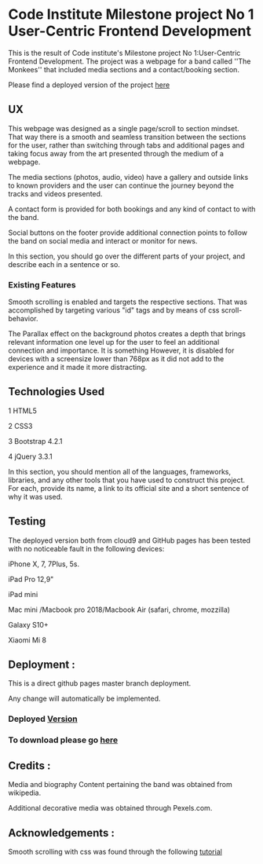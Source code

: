 # Code Institute Milestone project No 1 User-Centric Frontend Development

This is the result of Code institute's Milestone project No 1:User-Centric Frontend Development. The project was a webpage for a band called ''The Monkees'' that included media sections and a contact/booking section.

Please find a deployed version of the project [here](https://chrisntaskas.github.io/codeinstitutemilestone1/#)

## UX

This webpage was designed as a single page/scroll to section mindset. That way there is a smooth and seamless transition between the sections for the user, rather than switching through tabs and additional pages and taking focus away from the art presented through the medium of a webpage. 

The media sections (photos, audio, video) have a gallery and outside links to known providers and the user can continue the journey beyond the tracks and videos presented. 

A contact form is provided for both bookings and any kind of contact to with the band.

Social buttons on the footer provide additional connection points to follow the band on social media and interact or monitor for news.

In this section, you should go over the different parts of your project, and describe each in a sentence or so.

### Existing Features

Smooth scrolling is enabled and targets the respective sections. That was accomplished by targeting various "id" tags and by means of css scroll-behavior.

The Parallax effect on the background photos creates a depth that brings relevant information one level up for the user to feel an additional connection and importance. It is something However, it is disabled for devices with a screensize lower than 768px as it did not add to the experience and it made it more distracting.

## Technologies Used

1 HTML5

2 CSS3

3 Bootstrap 4.2.1

4 jQuery 3.3.1

In this section, you should mention all of the languages, frameworks, libraries, and any other tools that you have used to construct this project. For each, provide its name, a link to its official site and a short sentence of why it was used.

## Testing

The deployed version both from cloud9 and GitHub pages has been tested with no noticeable fault in the following devices:

iPhone X, 7, 7Plus, 5s.

iPad Pro 12,9"

iPad mini

Mac mini /Macbook pro 2018/Macbook Air (safari, chrome, mozzilla)

Galaxy S10+

Xiaomi Mi 8

## Deployment :

This is a direct github pages master branch deployment.

Any change will automatically be implemented.

### Deployed [Version](https://chrisntaskas.github.io/codeinstitutemilestone1/)

### To download please go [here](https://github.com/chrisntaskas/codeinstitutemilestone1.git)

## Credits :

Media and biography Content pertaining the band was obtained from wikipedia.

Additional decorative media was obtained through Pexels.com. 

## Acknowledgements : 

Smooth scrolling with css was found through the following [tutorial](https://www.youtube.com/watch?v=iB0hL-NNUJg&t=175s)
